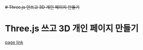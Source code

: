 ~~# Three.js 안쓰고 3D 개인 페이지 만들기~~
# Three.js 쓰고 3D 개인 페이지 만들기

[page link](https://yu-ffe.github.io/)
